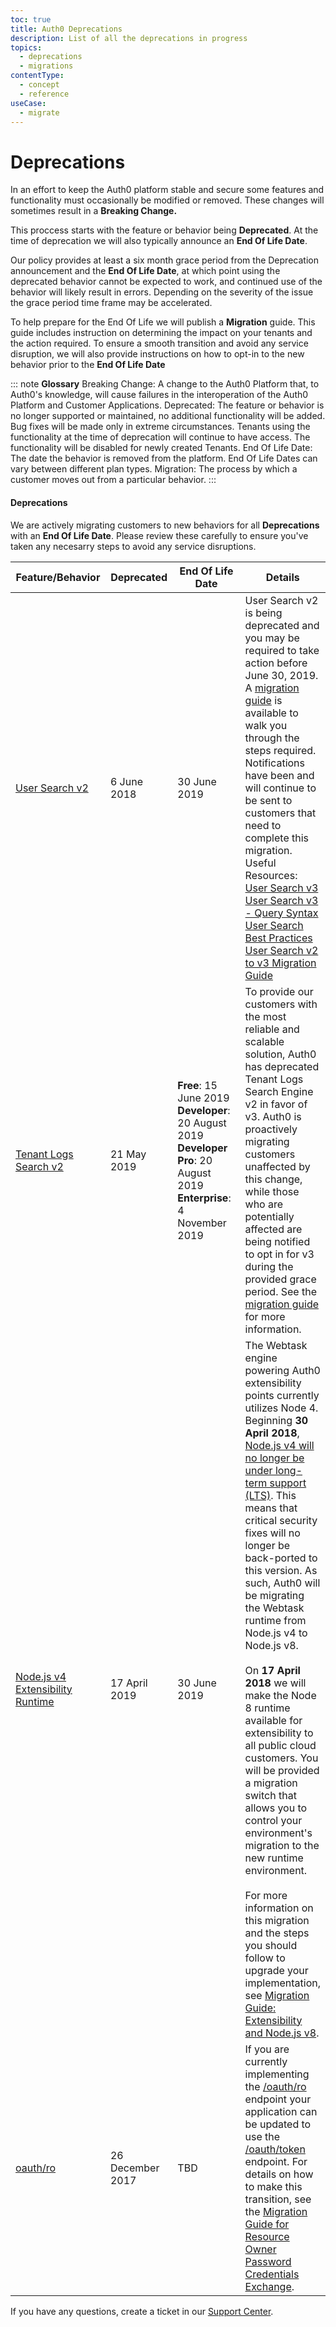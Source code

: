 ```yaml
---
toc: true
title: Auth0 Deprecations
description: List of all the deprecations in progress
topics:
  - deprecations
  - migrations
contentType:
  - concept
  - reference
useCase:
  - migrate
---
```


# Deprecations

In an effort to keep the Auth0 platform stable and secure some features and functionality must occasionally be modified or removed. These changes will sometimes result in a **Breaking Change.**

This proccess starts with the feature or behavior being **Deprecated**. At the time of deprecation we will also typically announce an **End Of Life Date**.

Our policy provides at least a six month grace period from the Deprecation announcement and the **End Of Life Date**, at which point using the deprecated behavior cannot be expected to work, and continued use of the behavior will likely result in errors. Depending on the severity of the issue the grace period time frame may be accelerated.

To help prepare for the End Of Life we will publish a **Migration** guide. This guide includes instruction on determining the impact on your tenants and the action required. To ensure a smooth transition and avoid any service disruption, we will also provide instructions on how to opt-in to the new behavior prior to the **End Of Life Date** 

::: note
**Glossary**
Breaking Change: A change to the Auth0 Platform that, to Auth0's knowledge, will cause failures in the interoperation of the Auth0 Platform and Customer Applications.
Deprecated: The feature or behavior is no longer supported or maintained, no additional functionality will be added. Bug fixes will be made only in extreme circumstances. Tenants using the functionality at the time of deprecation will continue to have access. The functionality will be disabled for newly created Tenants.
End Of Life Date: The date the behavior is removed from the platform. End Of Life Dates can vary between different plan types.
Migration: The process by which a customer moves out from a particular behavior.
:::

#### Deprecations

We are actively migrating customers to new behaviors for all **Deprecations** with an **End Of Life Date**. Please review these carefully to ensure you've taken any necesarry steps to avoid any service disruptions.

<table class="table">
  <thead>
    <tr>
      <th style="width: 156px;">Feature/Behavior</th>
      <th style="width: 100px;">Deprecated</th>
      <th style="width: 233px;">End Of Life Date</th>
      <th>Details</th>
    </tr>
  </thead>
  <tbody>
    <tr>
      <td><a href="/users/search/v3/migrate-search-v2-v3">User Search v2</a></td>
      <td>6 June 2018</td>
      <td>30 June 2019</td>
      <td>User Search v2 is being deprecated and you may be required to take action before June 30, 2019. A <a href="/users/search/v3/migrate-search-v2-v3">migration guide</a> is available to walk you through the steps required. Notifications have been and will continue to be sent to customers that need to complete this migration.<br>Useful Resources:<br>
        <a href="/users/search/v3">User Search v3</a><br>
        <a href="/users/search/v3/query-syntax">User Search v3 - Query Syntax</a><br>
        <a href="/best-practices/search-best-practices">User Search Best Practices</a><br>
        <a href="/users/search/v3/migrate-search-v2-v3">User Search v2 to v3 Migration Guide</a><br>
      </td>
    </tr>
    <tr>
      <td><a href="/logs/migrate-logs-v2-v3">Tenant Logs Search v2</a></td>
      <td>21 May 2019</td>
      <td>
        <b>Free</b>: 15 June 2019<br>
        <b>Developer</b>: 20 August 2019<br>
        <b>Developer Pro</b>: 20 August 2019<br>
        <b>Enterprise</b>: 4 November 2019
      </td>
      <td>To provide our customers with the most reliable and scalable solution, Auth0 has deprecated Tenant Logs Search Engine v2 in favor of v3. Auth0 is proactively migrating customers unaffected by this change, while those who are potentially affected are being notified to opt in for v3 during the provided grace period.  See the <a href="/logs/migrate-logs-v2-v3">migration guide</a> for more information.</td>
    </tr>
    <tr>
      <td><a href="/migrations/guides/extensibility-node8">Node.js v4 Extensibility Runtime</a></td>
      <td>17 April 2019</td>
      <td>30 June 2019</td>
      <td>
        The Webtask engine powering Auth0 extensibility points currently utilizes Node 4. Beginning <strong>30 April 2018</strong>, <a href="https://github.com/nodejs/Release#release-schedule">Node.js v4 will no longer be under long-term support (LTS)</a>. This means that critical security fixes will no longer be back-ported to this version. As such, Auth0 will be migrating the Webtask runtime from Node.js v4 to Node.js v8.<br><br>On <strong>17 April 2018</strong> we will make the Node 8 runtime available for extensibility to all public cloud customers. You will be provided a migration switch that allows you to control your environment's migration to the new runtime environment.<br><br>For more information on this migration and the steps you should follow to upgrade your implementation, see <a href="/migrations/guides/extensibility-node8">Migration Guide: Extensibility and Node.js v8</a>.
      </td>
    </tr>
    <tr>
      <td><a href="/migrations/guides/migration-oauthro-oauthtoken">oauth/ro</a></td>
      <td>26 December 2017</td>
      <td>TBD</td>
      <td>
        If you are currently implementing the <a href="/api/authentication#resource-owner">/oauth/ro</a> endpoint your application can be updated to use the <a href="/api/authentication#authorization-code">/oauth/token</a> endpoint. For details on how to make this transition, see the <a href="/migrations/guides/migration-oauthro-oauthtoken">Migration Guide for Resource Owner Password Credentials Exchange</a>.
      </td>
    </tr>
  </tbody>
</table>

If you have any questions, create a ticket in our [Support Center](${env.DOMAIN_URL_SUPPORT}).
